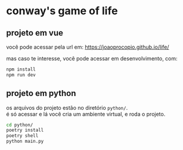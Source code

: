 # conway's game of life

## projeto em vue

você pode acessar pela url em: <https://joaoprocopio.github.io/life/>

mas caso te interesse, você pode acessar em desenvolvimento, com:

```bash
npm install
npm run dev
```

## projeto em python

os arquivos do projeto estão no diretório `python/`.  
é só acessar e lá você cria um ambiente virtual, e roda o projeto.

```bash
cd python/
poetry install
poetry shell
python main.py
```
